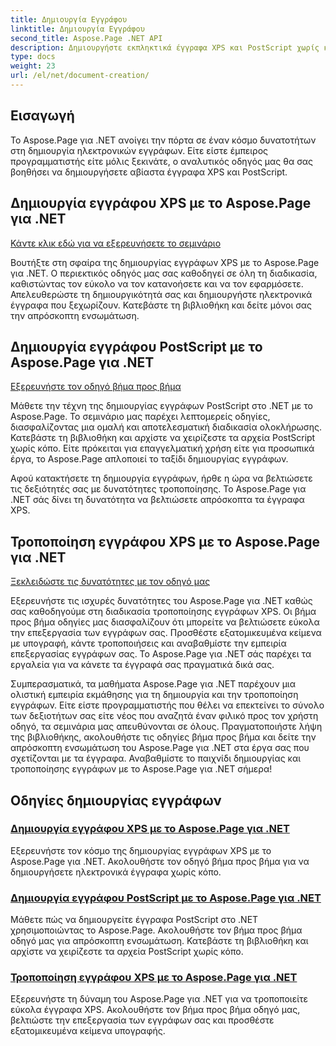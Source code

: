 ```yaml
---
title: Δημιουργία Εγγράφου
linktitle: Δημιουργία Εγγράφου
second_title: Aspose.Page .NET API
description: Δημιουργήστε εκπληκτικά έγγραφα XPS και PostScript χωρίς κόπο με το Aspose.Page για .NET. Εξερευνήστε μαθήματα δημιουργίας και τροποποίησης εγγράφων για απρόσκοπτη ενσωμάτωση.
type: docs
weight: 23
url: /el/net/document-creation/
---
```

## Εισαγωγή

Το Aspose.Page για .NET ανοίγει την πόρτα σε έναν κόσμο δυνατοτήτων στη δημιουργία ηλεκτρονικών εγγράφων. Είτε είστε έμπειρος προγραμματιστής είτε μόλις ξεκινάτε, ο αναλυτικός οδηγός μας θα σας βοηθήσει να δημιουργήσετε αβίαστα έγγραφα XPS και PostScript.

## Δημιουργία εγγράφου XPS με το Aspose.Page για .NET
[Κάντε κλικ εδώ για να εξερευνήσετε το σεμινάριο](./create-xps-document/)

Βουτήξτε στη σφαίρα της δημιουργίας εγγράφων XPS με το Aspose.Page για .NET. Ο περιεκτικός οδηγός μας σας καθοδηγεί σε όλη τη διαδικασία, καθιστώντας τον εύκολο να τον κατανοήσετε και να τον εφαρμόσετε. Απελευθερώστε τη δημιουργικότητά σας και δημιουργήστε ηλεκτρονικά έγγραφα που ξεχωρίζουν. Κατεβάστε τη βιβλιοθήκη και δείτε μόνοι σας την απρόσκοπτη ενσωμάτωση.

## Δημιουργία εγγράφου PostScript με το Aspose.Page για .NET
[Εξερευνήστε τον οδηγό βήμα προς βήμα](./create-postscript-document/)

Μάθετε την τέχνη της δημιουργίας εγγράφων PostScript στο .NET με το Aspose.Page. Το σεμινάριο μας παρέχει λεπτομερείς οδηγίες, διασφαλίζοντας μια ομαλή και αποτελεσματική διαδικασία ολοκλήρωσης. Κατεβάστε τη βιβλιοθήκη και αρχίστε να χειρίζεστε τα αρχεία PostScript χωρίς κόπο. Είτε πρόκειται για επαγγελματική χρήση είτε για προσωπικά έργα, το Aspose.Page απλοποιεί το ταξίδι δημιουργίας εγγράφων.

Αφού κατακτήσετε τη δημιουργία εγγράφων, ήρθε η ώρα να βελτιώσετε τις δεξιότητές σας με δυνατότητες τροποποίησης. Το Aspose.Page για .NET σάς δίνει τη δυνατότητα να βελτιώσετε απρόσκοπτα τα έγγραφα XPS.

## Τροποποίηση εγγράφου XPS με το Aspose.Page για .NET
[Ξεκλειδώστε τις δυνατότητες με τον οδηγό μας](./modify-xps-document/)

Εξερευνήστε τις ισχυρές δυνατότητες του Aspose.Page για .NET καθώς σας καθοδηγούμε στη διαδικασία τροποποίησης εγγράφων XPS. Οι βήμα προς βήμα οδηγίες μας διασφαλίζουν ότι μπορείτε να βελτιώσετε εύκολα την επεξεργασία των εγγράφων σας. Προσθέστε εξατομικευμένα κείμενα με υπογραφή, κάντε τροποποιήσεις και αναβαθμίστε την εμπειρία επεξεργασίας εγγράφων σας. Το Aspose.Page για .NET σάς παρέχει τα εργαλεία για να κάνετε τα έγγραφά σας πραγματικά δικά σας.

Συμπερασματικά, τα μαθήματα Aspose.Page για .NET παρέχουν μια ολιστική εμπειρία εκμάθησης για τη δημιουργία και την τροποποίηση εγγράφων. Είτε είστε προγραμματιστής που θέλει να επεκτείνει το σύνολο των δεξιοτήτων σας είτε νέος που αναζητά έναν φιλικό προς τον χρήστη οδηγό, τα σεμινάρια μας απευθύνονται σε όλους. Πραγματοποιήστε λήψη της βιβλιοθήκης, ακολουθήστε τις οδηγίες βήμα προς βήμα και δείτε την απρόσκοπτη ενσωμάτωση του Aspose.Page για .NET στα έργα σας που σχετίζονται με τα έγγραφα. Αναβαθμίστε το παιχνίδι δημιουργίας και τροποποίησης εγγράφων με το Aspose.Page για .NET σήμερα!
## Οδηγίες δημιουργίας εγγράφων
### [Δημιουργία εγγράφου XPS με το Aspose.Page για .NET](./create-xps-document/)
Εξερευνήστε τον κόσμο της δημιουργίας εγγράφων XPS με το Aspose.Page για .NET. Ακολουθήστε τον οδηγό βήμα προς βήμα για να δημιουργήσετε ηλεκτρονικά έγγραφα χωρίς κόπο.
### [Δημιουργία εγγράφου PostScript με το Aspose.Page για .NET](./create-postscript-document/)
Μάθετε πώς να δημιουργείτε έγγραφα PostScript στο .NET χρησιμοποιώντας το Aspose.Page. Ακολουθήστε τον βήμα προς βήμα οδηγό μας για απρόσκοπτη ενσωμάτωση. Κατεβάστε τη βιβλιοθήκη και αρχίστε να χειρίζεστε τα αρχεία PostScript χωρίς κόπο.
### [Τροποποίηση εγγράφου XPS με το Aspose.Page για .NET](./modify-xps-document/)
Εξερευνήστε τη δύναμη του Aspose.Page για .NET για να τροποποιείτε εύκολα έγγραφα XPS. Ακολουθήστε τον βήμα προς βήμα οδηγό μας, βελτιώστε την επεξεργασία των εγγράφων σας και προσθέστε εξατομικευμένα κείμενα υπογραφής.